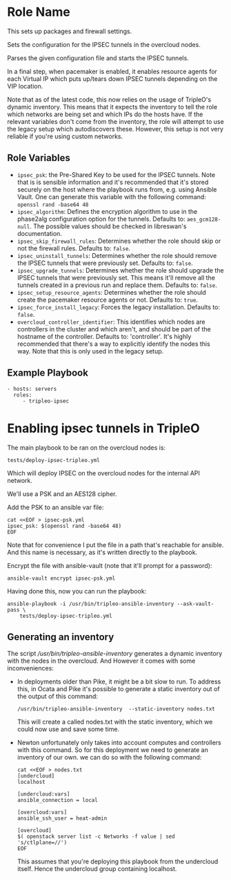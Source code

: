 Role Name
=========

This sets up packages and firewall settings.

Sets the configuration for the IPSEC tunnels in the overcloud nodes.

Parses the given configuration file and starts the IPSEC tunnels.

In a final step, when pacemaker is enabled, it enables resource agents for each
Virtual IP which puts up/tears down IPSEC tunnels depending on the VIP
location.

Note that as of the latest code, this now relies on the usage of TripleO's
dynamic inventory. This means that it expects the inventory to tell the role
which networks are being set and which IPs do the hosts have. If the relevant
variables don't come from the inventory, the role will attempt to use the legacy
setup which autodiscovers these. However, this setup is not very reliable if
you're using custom networks. 

Role Variables
--------------

* `ipsec_psk`: the Pre-Shared Key to be used for the IPSEC tunnels.
  Note that is is sensible information and it's recommended that it's stored
  securely on the host where the playbook runs from, e.g. using Ansible Vault.
  One can generate this variable with the following command:
  `openssl rand -base64 48`
* `ipsec_algorithm`: Defines the encryption algorithm to use in the phase2alg
  configuration option for the tunnels. Defaults to: `aes_gcm128-null`.
  The possible values should be checked in libreswan's documentation.
* `ipsec_skip_firewall_rules`: Determines whether the role should skip
  or not the firewall rules. Defaults to: `false`.
* `ipsec_uninstall_tunnels`: Determines whether the role should remove the IPSEC
  tunnels that were previously set. Defaults to: `false`.
* `ipsec_upgrade_tunnels`: Determines whether the role should upgrade the IPSEC
  tunnels that were previously set. This means it'll remove all the tunnels
  created in a previous run and replace them. Defaults to: `false`.
* `ipsec_setup_resource_agents`: Determines whether the role should create the
  pacemaker resource agents or not. Defaults to: `true`.
* `ipsec_force_install_legacy`: Forces the legacy installation. Defaults to: `false`.
* `overcloud_controller_identifier`: This identifies which nodes are
  controllers in the cluster and which aren't, and should be part of the
  hostname of the controller. Defaults to: 'controller'. It's highly
  recommended that there's a way to explicitly identify the nodes this way.
  Note that this is only used in the legacy setup.

Example Playbook
----------------

    - hosts: servers
      roles:
         - tripleo-ipsec

Enabling ipsec tunnels in TripleO
=========================================

The main playbook to be ran on the overcloud nodes is:

```
tests/deploy-ipsec-tripleo.yml
```

Which will deploy IPSEC on the overcloud nodes for the internal API network.

We'll use a PSK and an AES128 cipher.

Add the PSK to an ansible var file:

```
cat <<EOF > ipsec-psk.yml
ipsec_psk: $(openssl rand -base64 48)
EOF
```

Note that for convenience I put the file in a path that's reachable for
ansible. And this name is necessary, as it's written directly to the playbook.

Encrypt the file with ansible-vault (note that it'll prompt for a password):

```
ansible-vault encrypt ipsec-psk.yml
```

Having done this, now you can run the playbook:

```
ansible-playbook -i /usr/bin/tripleo-ansible-inventory --ask-vault-pass \
	tests/deploy-ipsec-tripleo.yml
```

Generating an inventory
-----------------------

The script _/usr/bin/tripleo-ansible-inventory_ generates a dynamic inventory
with the nodes in the overcloud. And However it comes with some inconveniences:

* In deployments older than Pike, it might be a bit slow to run. To address
  this, in Ocata and Pike it's possible to generate a static inventory out of
  the output of this command:

  ```
  /usr/bin/tripleo-ansible-inventory  --static-inventory nodes.txt
  ```

  This will create a called nodes.txt with the static inventory, which we could
  now use and save some time.

* Newton unfortunately only takes into account computes and controllers with
  this command. So for this deployment we need to generate an inventory of our
  own. we can do so with the following command:

  ```
  cat <<EOF > nodes.txt
  [undercloud]
  localhost

  [undercloud:vars]
  ansible_connection = local

  [overcloud:vars]
  ansible_ssh_user = heat-admin

  [overcloud]
  $( openstack server list -c Networks -f value | sed 's/ctlplane=//')
  EOF
  ```

  This assumes that you're deploying this playbook from the undercloud itself.
  Hence the undercloud group containing localhost.

